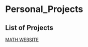# Personal_Projects

## List of Projects

[MATH WEBSITE](https://github.com/Rivaldo1123/Personal_Projects/tree/main/1.%20Maths%20Website%20(HTML%20%26%20CSS))
